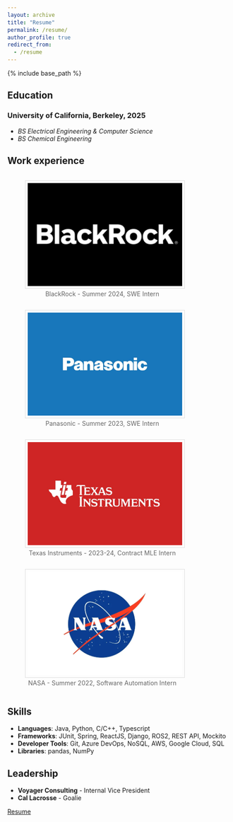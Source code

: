 ```yaml
---
layout: archive
title: "Resume"
permalink: /resume/
author_profile: true
redirect_from:
  - /resume
---
```


{% include base_path %}

## Education 
### University of California, Berkeley, 2025
* _BS Electrical Engineering & Computer Science_ 
* _BS Chemical Engineering_

## Work experience

<figure style="display: inline-block; margin-right: 10px; text-align: center; width: 350px;">
  <img src="../images/blackrock.png" alt="Company Logo" width="350" style="border: 1px solid #ddd; padding: 5px;"/>
  <figcaption style="font-size: 14px; color: #666;">BlackRock - Summer 2024, SWE Intern</figcaption>
</figure>
<figure style="display: inline-block; text-align: center; width: 350px;">
  <img src="../images/panasonic.png" alt="Company Logo" width="350" style="border: 1px solid #ddd; padding: 5px;"/>
  <figcaption style="font-size: 14px; color: #666;">Panasonic - Summer 2023, SWE Intern</figcaption>
</figure>
<figure style="display: inline-block; margin-right: 10px; text-align: center; width: 350px;">
  <img src="../images/ti.png" alt="Company Logo" width="350" style="border: 1px solid #ddd; padding: 5px;"/>
  <figcaption style="font-size: 14px; color: #666;">Texas Instruments - 2023-24, Contract MLE Intern</figcaption>
</figure>
<figure style="display: inline-block; text-align: center; width: 350px;">
  <img src="../images/nasa.png" alt="Company Logo" width="350" style="border: 1px solid #ddd; padding: 5px;"/>
  <figcaption style="font-size: 14px; color: #666;">NASA - Summer 2022, Software Automation Intern</figcaption>
</figure>

## Skills
* **Languages**: Java, Python, C/C++, Typescript
* **Frameworks**: JUnit, Spring, ReactJS, Django, ROS2, REST API, Mockito
* **Developer Tools**: Git, Azure DevOps, NoSQL, AWS, Google Cloud, SQL
* **Libraries**: pandas, NumPy
  
## Leadership
* **Voyager Consulting** - Internal Vice President
* **Cal Lacrosse** - Goalie


[Resume](../images/Rahil_Shaik_RL.png "My actual resume if you would like to see more of my past experiences and qualifications")
